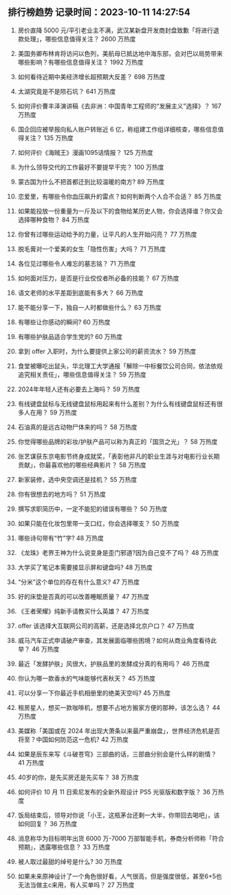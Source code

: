 
## 排行榜趋势 记录时间：2023-10-11 14:27:54
  
  1. 房价直降 5000 元/平引老业主不满，武汉某新盘开发商封盘致歉「将进行退款处理」，哪些信息值得关注？ 2600 万热度
    
  2. 美国务卿布林肯将访问以色列，美航母已抵达地中海东部，会对巴以局势带来哪些影响？有哪些信息值得关注？ 1992 万热度
    
  3. 如何看待近期中美经济增长超预期大反差？ 698 万热度
    
  4. 太湖究竟是不是陨石坑？ 641 万热度
    
  5. 如何评价曹丰泽演讲稿《去非洲：中国青年工程师的“发展主义”选择》？ 167 万热度
    
  6. 国企回应被举报向私人账户转账近 6 亿，称组建工作组详细核查，哪些信息值得关注？ 135 万热度
    
  7. 如何评价《海贼王》漫画1095话情报？ 125 万热度
    
  8. 为什么领导交代的工作最好不要提早干完？ 100 万热度
    
  9. 蒙古国为什么不把首都迁到比较温暖的南方? 89 万热度
    
  10. 恋爱里，有哪些令你血压飙升的雷点？如何判断两个人合不合适？ 85 万热度
    
  11. 如果能投放一份重量为一斤及以下的食物给某历史人物，你会选择谁？你又会选择哪种食物？ 84 万热度
    
  12. 你曾有过哪些运动给予的力量，让平凡的人生开始闪亮？ 77 万热度
    
  13. 脱毛膏对一个爱美的女生「隐性伤害」大吗？ 71 万热度
    
  14. 各位见过哪些令人难忘的墓志铭？ 71 万热度
    
  15. 如何面对压力，是否是行业佼佼者所必备的技能？ 67 万热度
    
  16. 语文老师的水平差距到底能有多大？ 66 万热度
    
  17. 能不能分享一下，独自一人时都做些什么？ 63 万热度
    
  18. 有哪些让你感动的瞬间? 60 万热度
    
  19. 有哪些护肤品适合学生党的? 60 万热度
    
  20. 拿到 offer 入职时，为什么要提供上家公司的薪资流水？ 59 万热度
    
  21. 食堂被曝吃出鼠头，华北理工大学通报「解除一中标餐饮公司合同，依法依规追究相关责任」，哪些信息值得关注？ 59 万热度
    
  22. 2024年年轻人还有必要去上海吗？ 59 万热度
    
  23. 有线键盘鼠标与无线键盘鼠标用起来有什么差别？为什么有线键盘鼠标还有很多人在用？ 59 万热度
    
  24. 石油真的是远古动物尸体来的吗？ 58 万热度
    
  25. 你觉得哪些品牌的彩妆/护肤产品可以称为真正的「国货之光」？ 58 万热度
    
  26. 张艺谋获东京电影节终身成就奖，「表彰他非凡的职业生涯与对电影行业长期贡献」，你最喜欢他的哪些经典影片？ 58 万热度
    
  27. 新家装修，选中央空调还是挂机？ 55 万热度
    
  28. 你有很想去的地方吗？ 51 万热度
    
  29. 撰写求职简历中，一定不能犯的错误有哪些？ 50 万热度
    
  30. 如果只能在化妆包里带一支口红，你会选择哪支？ 50 万热度
    
  31. 哪些诗句带有“竹”字? 48 万热度
    
  32. 《龙珠》老界王神为什么说变身是歪门邪道?因为自己变不了吗？ 48 万热度
    
  33. 大学买了笔记本需要接显示屏和键盘吗? 48 万热度
    
  34. “分米”这个单位的存在有什么意义? 47 万热度
    
  35. 好的床垫是否真的可以改善睡眠质量？ 47 万热度
    
  36. 《王者荣耀》纯新手请教买什么英雄？ 47 万热度
    
  37. offer 该选择大互联网公司的高薪，还是选择北京户口？ 47 万热度
    
  38. 威马汽车正式申请破产审查，其发展面临哪些困境？如何从商业角度看待此举？ 46 万热度
    
  39. 最近「发酵护肤」风很大，护肤品里的发酵成分真的有用吗？ 46 万热度
    
  40. 你认为哪一款香水的气味能够代表秋天？ 45 万热度
    
  41. 可以分享一下你最近手机相册里的绝美天空吗? 45 万热度
    
  42. 租房星人，想买一款咖啡机，想要不占地方搬家方便的那种，该怎么选？ 44 万热度
    
  43. 美媒称「美国或在 2024 年出现大萧条以来最严重崩盘」，世界经济危机是否将至？中国如何防范这一危机? 42 万热度
    
  44. 如果是辰东来写《斗破苍穹》三部曲的话，三部曲分别会是什么样的剧情？ 41 万热度
    
  45. 40岁的你，是先买房还是先买车？ 38 万热度
    
  46. 如何评价 10 月 11 日索尼发布的全新外观设计 PS5 光驱版和数字版？ 36 万热度
    
  47. 饭局结束后，领导对你说「小王，这瓶茅台还剩一大半，你带回去喝吧」，该如何回复？ 36 万热度
    
  48. 消息称华为目标明年出货 6000 万-7000 万部智能手机，券商分析师称「符合预期」，透露哪些信息？ 33 万热度
    
  49. 被人取过最甜的绰号是什么? 30 万热度
    
  50. 如果未来原神设计了一个角色很好看，人气很高，但是强度很低，甚至6+5也无法当做主c来用，有人买单吗？ 27 万热度
    